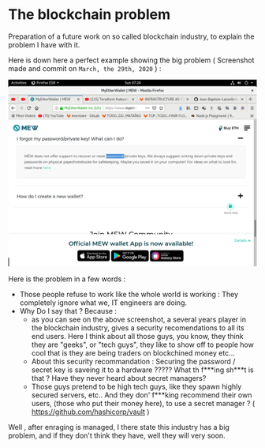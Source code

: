 # The blockchain problem

Preparation of a future work on so called blockchain industry, to explain the problem I have with it.

Here is down here a perfect example showing the big problem ( Screenshot made and commit on `March, the 29th, 2020` ) : 

![wtf is this security recommandation](https://github.com/Jean-Baptiste-Lasselle/for-fellow-developers/raw/master/docuementation/impr.ecrans/blockchain/PERFECT_EXAMPLE_WHY_BLOCKCHAIN_IS_A_BIG_PROBLEM_2020-03-29%2007-24-17.png)


Here is the problem in a few words : 

* Those people refuse to work like the whole world is working : They completely ignore what we, IT engineers are doing. 
* Why Do I say that ? Because : 
  * as you can see on the above screenshot, a several years player in the blockchain industry, gives a security recomendations to all its end users. Here I think about all those guys, you know, they think they are "geeks", or "tech guys", they like to show off to people how cool that is they are being traders on blockchined money etc...
  * About this security recommandation :  Securing the password / secret key is saveing it to a hardware ????? What th f\*\*\*ing sh\*\*\*t is that ? Have they never heard about secret managers?
  * Those guys pretend to be high tech guys, like they spawn highly secured servers, etc.. And they don' f\*\*\*king recommend their own users, (those who put their money here), to use a secret manager ? ( https://github.com/hashicorp/vault )

Well , after enraging is managed, I there state this industry has a big problem, and if they don't think they have, well they will very soon.

 
